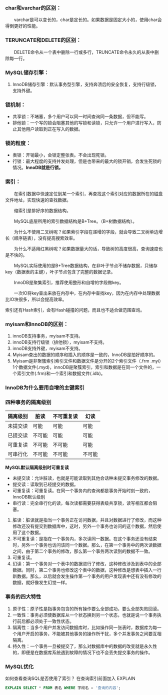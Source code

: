 ### char和varchar的区别：  
&emsp;&emsp;varchar是可以变长的，char是定长的。如果数据是固定大小的，使用char会得倒更好的性能。
### TERUNCATE和DELETE的区别：  
&emsp;&emsp;DELETE命令从一个表中删除一行或多行，TRUNCATE命令永久的从表中删除每一行。

### MySQL储存引擎：  
1. InnoDB储存引擎：默认事务型引擎，支持奔溃后的安全恢复，支持行级锁，支持外键。
### 锁机制：  
- 共享锁：不堵塞，多个用户可以同一时间查询同一条数据，但不能写。
- 排他锁：一个写的锁会阻塞其他的写锁和读锁，只允许一个用户进行写入，防止其他用户读取到正在写入的数据。
### 锁的粒度：
- 表锁：开销最小，会锁定整张表。不会出现死锁。
- 行锁：最大程度的支持并发处理，但是也带来的最大的锁开销，会发生死锁的情况。**InnoDB就是行锁。**
### 索引：
&emsp;&emsp;在索引数据中快速定位到某一个索引，再查找这个索引对应的数据所在的磁盘文件地址，实现快速的查找数据。  

&emsp;&emsp;缩索引是排好序的数据结构。  

&emsp;&emsp;MySQL底层所用的索引数据结构是B+Tree。（B+树数据结构）。 

&emsp;&emsp;为什么不使用二叉树呢？如果索引字段在递增的字段，就会导致二叉树单边增长（顺序链表），没有提高搜索效率。  

&emsp;&emsp;为什么不适用红黑树呢？如果数据量大的话，导致树的高度很高，查询速度也是不快的。  

&emsp;&emsp;MySQL实际使用的是B+Tree数据结构，在非叶子节点不储存数据，只储存key（数据表的主键），叶子节点包含了完整的数据记录。  

&emsp;&emsp;InnoDB是聚集索引，推荐使用整形和自增的字段做key。

&emsp;&emsp;一次IO将key查出来放在内存中，在内存中查找key，因为在内存中处理数据比IO块很多，所以会提高效率。

索引还有Hash索引，会有Hash碰撞的问题，而且也不适合做范围查询。

### myisam和InnoDB的区别：
1. innoDB支持事务，myisam不支持。
2. innoDB支持行级锁（排他锁），myisam不支持。
3. innoDB支持外键，myisam不支持。
4. Myisam查出的数据的顺序和插入的顺序是一致的，InnoDB是拍好顺序的。
5. Myisam是非聚簇索引索引文件和数据文件是分开的2个索引文件（.frm .myi）1个数据文件(.myd)，innoDB是聚簇索引，索引和数据是在同一个文件的，一个索引文件(.frm)和一个索引和数据文件(.idb)。


### InnoDB为什么要用自增的主键索引


### 四种事务的隔离级别

| 隔离级别 | 脏读 | 不可重复读 | 幻读 |
| --- | --- | --- | --- |
| 未提交读 | 可能 | 可能 | 可能 |
| 已提交读 | 不可能 | 可能 | 可能 |
| 可重复读 | 不可能 | 不可能 | 可能 |
| 可串行化 | 不可能 | 不可能 | 不可能 |

**MySQL默认隔离级别时可重复读**
- 未提交读：允许脏读，也就是可能读取到其他会话种未提交事务修改的数据。
- 提交读：读取到已经提交的数据。
- 可重复读：可重复读。在同一个事务内的查询都是事务开始时刻一致的，InnoDB默认级别
- 串行读：完全串行化的读，每次读都需要获得表级共享锁，读写相互都会阻塞。

1. 脏读：脏读就是指当一个事务正在访问数据，并且对数据进行了修改，而这种修改还没有提交到数据库中，这时，另外一个事务也访问的这个数据，然后使用了这个数据。
2. 不可重复读：是指在一个事务内，多次读同一数据。在这个事务还没有结束时，另外一个事务也访问该同一个数据。那么，在第一个事务中的两次读数据之间，由于第二个事务的修改，那么第一个事务两次读到的数据不一致。
3. 可重复读。
4. 幻读：第一个事务对一个表中的数据进行了修改，这种修改涉及到表中的全部数据。同时，第二个事务也修改这个表中的数据，这种修改是想表中插入一行新数据。那么，以后就会发生操作第一个事务的用户发现表中还有没有修改的数据，就好像发生幻觉一样。

### 事务的四大特性
1. 原子性：原子性是指事务包含的所有操作要么全部成功，要么全部失败回滚。
2. 一致性：事务必须使数据库从一个状态换到另一个状态，也就是说一个事务执行前后都必须处于一致性状态。
3. 隔离性：当多个用户并发访问数据库时，比如操作同一张表时，数据库为每一个用户开启的事务，不能被其他事务的操作所干扰，多个并发事务之间要互相隔离。
4. 持久性：一个事务一旦被提交了，那么对数据库中的数据的改变就是永久性的，即便是在数据库系统遇到故障的情况下也不会丢失提交事务的操作。

### MySQL优化
如何查看查询SQL是否使用了索引？
在查询索引前面加入 EXPLAIN
```sql
EXPLAIN SELECT * FROM 表名 WHERE 字段名 = '查询的内容';
```